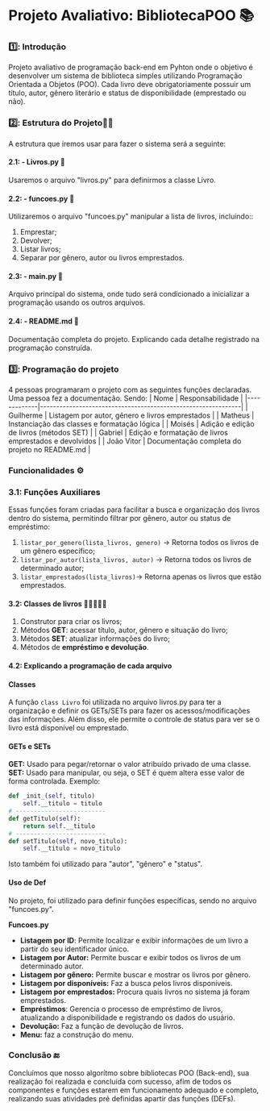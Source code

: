 # Projeto Avaliativo: BibliotecaPOO 📚
### 1️⃣: **Introdução** 
Projeto avaliativo de programação back-end em Pyhton onde o objetivo é desenvolver um sistema de biblioteca simples utilizando Programação Orientada a Objetos (POO). Cada livro deve obrigatoriamente possuir um título, autor, gênero literário e status de disponibilidade (emprestado ou não).
### 2️⃣: **Estrutura do Projeto**👨‍💻
A estrutura que iremos usar para fazer o sistema será a seguinte:
#### 2.1: - Livros.py 📖
Usaremos o arquivo "livros.py" para definirmos a classe Livro.
#### 2.2: - funcoes.py 🔧
Utilizaremos o arquivo "funcoes.py" manipular a lista de livros, incluindo::
1. Emprestar;
2. Devolver;
3. Listar livros;
4. Separar por gênero, autor ou livros emprestados.
#### 2.3: - main.py 🚀
Arquivo principal do sistema, onde tudo será condicionado a inicializar a programação usando os outros arquivos.
#### 2.4: - README.md 📃
Documentação completa do projeto. Explicando cada detalhe registrado na programação construída.
### 3️⃣: **Programação do projeto**
4 pessoas programaram o projeto com as seguintes funções declaradas. Uma pessoa fez a documentação. Sendo:
| Nome        | Responsabilidade                                             |
|-------------|--------------------------------------------------------------|
| Guilherme   | Listagem por autor, gênero e livros emprestados              |
| Matheus     | Instanciação das classes e formatação lógica                 |
| Moisés      | Adição e edição de livros (métodos SET)                      |
| Gabriel     | Edição e formatação de livros emprestados e devolvidos       |
| João Vitor  | Documentação completa do projeto no README.md                |
### **Funcionalidades** ⚙️
### 3.1: **Funções Auxiliares**
Essas funções foram criadas para facilitar a busca e organização dos livros dentro do sistema, permitindo filtrar por gênero, autor ou status de empréstimo:
1. `listar_por_genero(lista_livros, genero)` → Retorna todos os livros de um gênero específico;
2. `listar_por_autor(lista_livros, autor)` → Retorna todos os livros de determinado autor;
3. `listar_emprestados(lista_livros)`→ Retorna apenas os livros que estão emprestados.
#### 3.2: **Classes de livros** 📘📗📕📒📔
1. Construtor para criar os livros;
2. Métodos **GET**: acessar título, autor, gênero e situação do livro;
3. Métodos **SET**: atualizar informações do livro;
4. Métodos de **empréstimo e devolução**.
#### 4.2: **Explicando a programação de cada arquivo**
#### **Classes**
A função `class Livro` foi utilizada no arquivo livros.py para ter a organização e definir os GETs/SETs para fazer os acessos/modificações das informações. Além disso, ele permite o controle de status para ver se o livro está disponivel ou emprestado.
#### **GETs e SETs**
**GET:** Usado para pegar/retornar o valor atribuído privado de uma classe.
**SET:** Usado para manipular, ou seja, o SET é quem altera esse valor de forma controlada.
Exemplo: 
```python
def _init_(self, titulo)
    self.__titulo = titulo
# -------------------------
def getTitulo(self):
    return self.__titulo
# -------------------------
def setTitulo(self, novo_titulo):
    self.__titulo = novo_titulo
```
Isto também foi utilizado para "autor", "gênero" e "status".

#### **Uso de Def**

No projeto, foi utilizado para definir funções específicas, sendo no arquivo "funcoes.py". 

**Funcoes.py**

- **Listagem por ID**: Permite localizar e exibir informações de um livro a partir do seu identificador único.
- **Listagem por Autor:** Permite buscar e exibir todos os livros de um determinado autor.
- **Listagem por gênero:** Permite buscar e mostrar os livros por gênero.
- **Listagem por disponíveis:** Faz a busca pelos livros disponíveis.
- **Listagem por emprestados:** Procura quais livros no sistema já foram emprestados.
- **Empréstimos**: Gerencia o processo de empréstimo de livros, atualizando a disponibilidade e registrando os dados do usuário.
- **Devolução:** Faz a função de devolução de livros.
- **Menu:** faz a construção do menu.

### Conclusão 🔚

Concluímos que nosso algorítmo sobre bibliotecas POO (Back-end), sua realização foi realizada e concluida com sucesso, afim de todos os componentes e funções estarem em funcionamento adequado e completo, realizando suas atividades pré definidas apartir das funções (DEFs).

 
